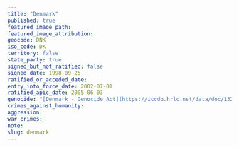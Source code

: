 ```yaml
---
title: "Denmark"
published: true
featured_image_path:
featured_image_attribution:
geocode: DNK
iso_code: DK
territory: false
state_party: true
signed_but_not_ratified: false
signed_date: 1998-09-25
ratified_or_acceded_date:
entry_into_force_date: 2002-07-01
ratified_apic_date: 2005-06-03
genocide: "[Denmark - Genocide Act](https://iccdb.hrlc.net/data/doc/132/keyword/46/)"
crimes_against_humanity:
aggression:
war_crimes:
note:
slug: denmark
---
```

